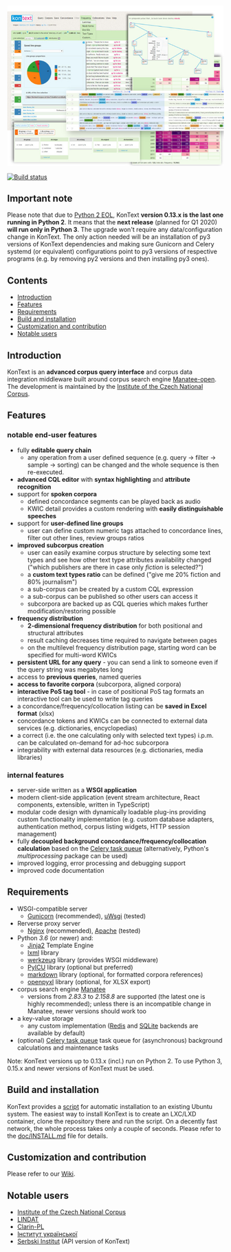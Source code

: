 ![KonText screenshot](https://github.com/czcorpus/kontext/blob/master/doc/images/kontext-screenshot1.jpg)

[![Build status](https://travis-ci.org/czcorpus/kontext.svg?branch=master)](https://travis-ci.org/czcorpus/kontext)

## Important note

Please note that due to [Python 2 EOL](https://www.python.org/doc/sunset-python-2/), KonText **version 0.13.x is the last one running in Python 2**. It means that the **next release** (planned for Q1 2020) **will run only in Python 3**. The upgrade won't require any data/configuration change in KonText. The only action needed will be an installation of py3 versions of KonText dependencies and making sure Gunicorn and Celery systemd (or equivalent) configurations point to py3 versions of respective programs (e.g. by removing py2 versions and then installing py3 ones).

## Contents

* [Introduction](#introduction)
* [Features](#features)
* [Requirements](#requirements)
* [Build and installation](#build-and-installation)
* [Customization and contribution](#customization-and-contribution)
* [Notable users](#notable-users)

## Introduction

KonText is an **advanced corpus query interface** and corpus data integration middleware built around corpus search engine [Manatee-open](http://nlp.fi.muni.cz/trac/noske). The development is maintained by the [Institute of the Czech National Corpus](http://ucnk.ff.cuni.cz/).

## Features

### notable end-user features

* fully **editable query chain**
    * any operation from a user defined sequence (e.g. query -&gt; filter -&gt; sample -&gt; sorting) can be changed
    and the whole sequence is then re-executed.
* **advanced CQL editor** with **syntax highlighting** and **attribute recognition**
* support for **spoken corpora**
    * defined concordance segments can be played back as audio
    * KWIC detail provides a custom rendering with **easily distinguishable speeches**
* support for **user-defined line groups**
    * user can define custom numeric tags attached to concordance lines, filter out other lines, review groups ratios
* **improved subcorpus creation**
    * user can easily examine corpus structure by selecting some text types and see how other text type attributes
      availability changed ("which publishers are there in case only *fiction* is selected?")
    * a **custom text types ratio** can be defined ("give me 20% fiction and 80% journalism")
    * a sub-corpus can be created by a custom CQL expression
    * a sub-corpus can be published so other users can access it
    * subcorpora are backed up as CQL queries which makes further modification/restoring possible
* **frequency distribution**
    * **2-dimensional frequency distribution** for both positional and structural attributes
    * result caching decreases time required to navigate between pages
    * on the multilevel frequency distribution page, starting word can be specified for multi-word KWICs
* **persistent URL for any query** - you can send a link to someone even if the query string was megabytes long
* access to **previous queries**, named queries
* **access to favorite corpora** (subcorpora, aligned corpora)
* **interactive PoS tag tool** - in case of positional PoS tag formats an interactive tool can be used to write tag queries
* a concordance/frequency/collocation listing can be **saved in Excel format** (xlsx)
* concordance tokens and KWICs can be connected to external data services (e.g. dictionaries, encyclopedias)
* a correct (i.e. the one calculating only with selected text types) i.p.m. can be calculated on-demand for ad-hoc subcorpora
* integrability with external data resources (e.g. dictionaries, media libraries)


### internal features

* server-side written as a **WSGI application**
* modern client-side application (event stream architecture, React components, extensible, written in TypeScript)
* modular code design with dynamically loadable plug-ins providing custom functionality implementation (e.g. custom database
adapters, authentication method, corpus listing widgets, HTTP session management)
* fully **decoupled background concordance/frequency/collocation calculation** based on the
[Celery task queue](http://www.celeryproject.org/)  (alternatively, Python's *multiprocessing* package can be used)
* improved logging, error processing and debugging support
* improved code documentation


## Requirements

* WSGI-compatible server
    * [Gunicorn](http://gunicorn.org/) (recommended), [uWsgi](https://uwsgi-docs.readthedocs.io/en/latest/) (tested)
* Rerverse proxy server
  + [Nginx](http://nginx.org/) (recommended), [Apache](http://httpd.apache.org/) (tested)
* Python *3.6* (or newer) and:
    * [Jinja2](https://jinja.palletsprojects.com/en/2.10.x/) Template Engine
    * [lxml](http://lxml.de/) library
    * [werkzeug](http://werkzeug.pocoo.org/) library (provides WSGI middleware)
    * [PyICU](https://pypi.python.org/pypi/PyICU) library (optional but preferred)
    * [markdown](https://pypi.python.org/pypi/Markdown) library (optional, for formatted corpora references)
    * [openpyxl](https://pythonhosted.org/openpyxl/) library (optional, for XLSX export)
* corpus search engine [Manatee](http://nlp.fi.muni.cz/trac/noske)
    * versions from *2.83.3* to *2.158.8* are supported (the latest one is highly recommended); unless there is an incompatible change in Manatee, newer versions should work too
* a key-value storage
    * any custom implementation ([Redis](http://redis.io/) and [SQLite](https://sqlite.org/) backends are available by default)
* (optional) [Celery task queue](http://www.celeryproject.org/) task queue for (asynchronous) background calculations and maintenance tasks

Note: KonText versions up to 0.13.x (incl.) run on Python 2. To use Python 3, 0.15.x and newer versions of KonText must be used.


## Build and installation

KonText provides a [script](scripts/install/install.py) for automatic installation 
to an existing Ubuntu system. The easiest way to install KonText is to create an LXC/LXD container, clone
the repository there and run the script. On a decently fast network, the whole process takes only a couple
of seconds. Please refer to the [doc/INSTALL.md](doc/INSTALL.md) file for details. 


## Customization and contribution

Please refer to our [Wiki](https://github.com/czcorpus/kontext/wiki/Development-and-customization).

## Notable users

* [Institute of the Czech National Corpus](https://kontext.korpus.cz/first_form)
* [LINDAT](https://ufal.mff.cuni.cz/lindat-kontext)
* [Clarin-PL](https://kontext.clarin-pl.eu/)
* [Інститут української](https://mova.institute/kontext/first_form)
* [Serbski Institut](https://www.serbski-institut.de) (API version of KonText)
